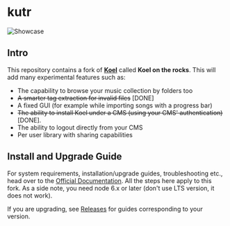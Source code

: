 # kutr 
![Showcase](http://koel.phanan.net/dist/img/showcase.png?2)

## Intro

This repository contains a fork of [**Koel**](http://koel.phanan.net) called **Koel on the rocks**.
This will add many experimental features such as:
- The capability to browse your music collection by folders too
- ~~A smarter tag extraction for invalid files~~ [DONE]
- A fixed GUI (for example while importing songs with a progress bar)
- ~~The ability to install Koel under a CMS (using your CMS' authentication)~~ [DONE].
- The ability to logout directly from your CMS
- Per user library with sharing capabilities

## Install and Upgrade Guide

For system requirements, installation/upgrade guides, troubleshooting etc., head over to the [Official Documentation](http://koel.phanan.net/docs).
All the steps here apply to this fork.
As a side note, you need node 6.x or later (don't use LTS version, it does not work).

If you are upgrading, see [Releases](https://github.com/phanan/koel/releases) for guides corresponding to your version.

